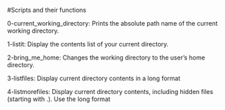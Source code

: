 #Scripts and their functions

0-current_working_directory:  Prints the absolute path name of the current working directory.

1-listit:  Display the contents list of your current directory.

2-bring_me_home:  Changes the working directory to the user’s home directory.

 3-listfiles: Display current directory contents in a long format

 4-listmorefiles: Display current directory contents, including hidden files (starting with .). Use the long format

